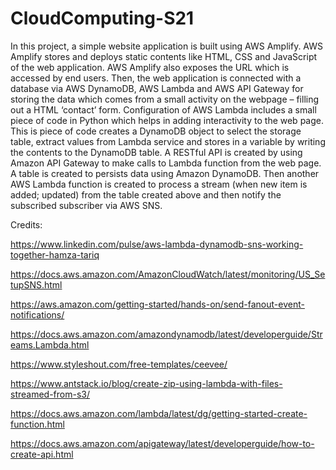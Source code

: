 # CloudComputing-S21


 
In this project, a simple website application is built using AWS Amplify. AWS Amplify stores and deploys static contents like HTML, CSS and JavaScript of the web application. AWS Amplify also exposes the URL which is accessed by end users. Then, the web application is connected with a database via AWS DynamoDB, AWS Lambda and AWS API Gateway for storing the data which comes from a small activity on the webpage – filling out a HTML ‘contact’ form. Configuration of AWS Lambda includes a small piece of code in Python which helps in adding interactivity to the web page. This is piece of code creates a DynamoDB object to select the storage table, extract values from Lambda service and stores in a variable by writing the contents to the DynamoDB table. A RESTful API is created by using Amazon API Gateway to make calls to Lambda function from the web page. A table is created to persists data using Amazon DynamoDB. Then another AWS Lambda function is created to process a stream (when new item is added; updated) from the table created above and then notify the subscribed subscriber via AWS SNS.

 











Credits:

https://www.linkedin.com/pulse/aws-lambda-dynamodb-sns-working-together-hamza-tariq

https://docs.aws.amazon.com/AmazonCloudWatch/latest/monitoring/US_SetupSNS.html

https://aws.amazon.com/getting-started/hands-on/send-fanout-event-notifications/

https://docs.aws.amazon.com/amazondynamodb/latest/developerguide/Streams.Lambda.html

https://www.styleshout.com/free-templates/ceevee/

https://www.antstack.io/blog/create-zip-using-lambda-with-files-streamed-from-s3/

https://docs.aws.amazon.com/lambda/latest/dg/getting-started-create-function.html

https://docs.aws.amazon.com/apigateway/latest/developerguide/how-to-create-api.html








